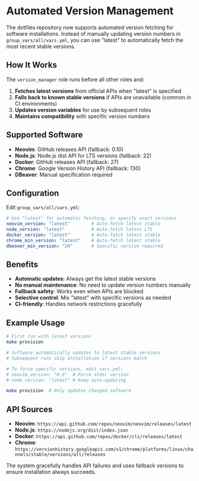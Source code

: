 # Automated Version Management

The dotfiles repository now supports automated version fetching for software installations. Instead of manually updating version numbers in `group_vars/all/vars.yml`, you can use "latest" to automatically fetch the most recent stable versions.

## How It Works

The `version_manager` role runs before all other roles and:

1. **Fetches latest versions** from official APIs when "latest" is specified
2. **Falls back to known stable versions** if APIs are unavailable (common in CI environments)
3. **Updates version variables** for use by subsequent roles
4. **Maintains compatibility** with specific version numbers

## Supported Software

- **Neovim**: GitHub releases API (fallback: 0.10)
- **Node.js**: Node.js dist API for LTS versions (fallback: 22)
- **Docker**: GitHub releases API (fallback: 27)
- **Chrome**: Google Version History API (fallback: 130)
- **DBeaver**: Manual specification required

## Configuration

Edit `group_vars/all/vars.yml`:

```yaml
# Use "latest" for automatic fetching, or specify exact versions
neovim_version: "latest"        # Auto-fetch latest stable
node_version: "latest"          # Auto-fetch latest LTS  
docker_version: "latest"        # Auto-fetch latest stable
chrome_min_version: "latest"    # Auto-fetch latest stable
dbeaver_min_version: "24"       # Specific version required
```

## Benefits

- **Automatic updates**: Always get the latest stable versions
- **No manual maintenance**: No need to update version numbers manually
- **Fallback safety**: Works even when APIs are blocked
- **Selective control**: Mix "latest" with specific versions as needed
- **CI-friendly**: Handles network restrictions gracefully

## Example Usage

```bash
# First run with latest versions
make provision

# Software automatically updates to latest stable versions
# Subsequent runs skip installation if versions match

# To force specific versions, edit vars.yml:
# neovim_version: "0.9"  # Force older version
# node_version: "latest" # Keep auto-updating

make provision  # Only updates changed software
```

## API Sources

- **Neovim**: `https://api.github.com/repos/neovim/neovim/releases/latest`
- **Node.js**: `https://nodejs.org/dist/index.json`
- **Docker**: `https://api.github.com/repos/docker/cli/releases/latest`
- **Chrome**: `https://versionhistory.googleapis.com/v1/chrome/platforms/linux/channels/stable/versions/all/releases`

The system gracefully handles API failures and uses fallback versions to ensure installation always succeeds.